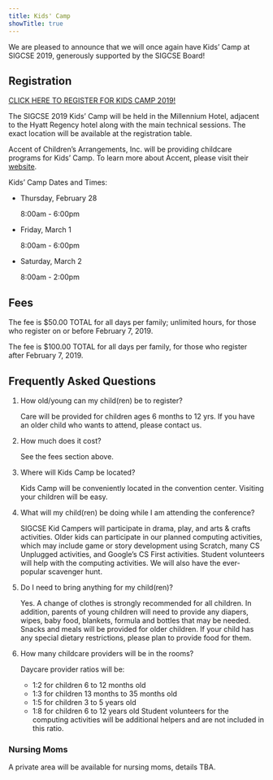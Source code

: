 ```yaml
---
title: Kids' Camp
showTitle: true
---
```


We are pleased to announce that we will once again have Kids’ Camp at
SIGCSE 2019, generously supported by the SIGCSE Board!

## Registration

<div class="alert alert-success text-center">
<span class="glyphicon glyphicon-ok" aria-hidden="true"></span> <a href="https://www.accentregister.com/Event/CEvents/6834">CLICK HERE TO REGISTER FOR KIDS CAMP 2019!</a>
</div>

The SIGCSE 2019 Kids’ Camp will be held in the Millennium Hotel, adjacent to the Hyatt Regency hotel along with the main technical sessions. The exact location will be available at the registration table.

Accent of Children’s Arrangements, Inc. will be providing childcare programs for Kids’ Camp. To learn more about Accent, please visit their [website](http://www.accentoca.com/).

Kids’ Camp Dates and Times:

* Thursday, February 28

    8:00am - 6:00pm

* Friday, March 1

    8:00am - 6:00pm

* Saturday, March 2

    8:00am - 2:00pm

## Fees

The fee is $50.00 TOTAL for all days per family; unlimited hours, for those who register on or before February 7, 2019.

The fee is $100.00 TOTAL for all days per family, for those who register after February 7, 2019.

<!-- ## Kids' Camp Theme

The theme for this year's activities is has yet to be determined.
-->

<!--The camp organizers are developing the activities for this year's event
around the theme of **Superheroes**.-->

## Frequently Asked Questions

1.  How old/young can my child(ren) be to register?

    Care will be provided for children ages 6 months to 12 yrs. If you have an older child who wants to attend, please contact us.

2.  How much does it cost?

    See the fees section above.

3.  Where will Kids Camp be located?

    Kids Camp will be conveniently located in the convention center. Visiting your children will be easy.

4.  What will my child(ren) be doing while I am attending the conference?

    SIGCSE Kid Campers will participate in drama, play, and arts & crafts activities. Older kids can participate in our planned computing activities, which may include game or story development using Scratch, many CS Unplugged activities, and Google’s CS First activities. Student volunteers will help with the computing activities. We will also have the ever-popular scavenger hunt.

5.  Do I need to bring anything for my child(ren)?

    Yes. A change of clothes is strongly recommended for all children. In addition, parents of young children will need to provide any diapers, wipes, baby food, blankets, formula and bottles that may be needed. Snacks and meals will be provided for older children. If your child has any special dietary restrictions, please plan to provide food for them.

6.  How many childcare providers will be in the rooms?

    Daycare provider ratios will be:
    - 1:2 for children 6 to 12 months old
    - 1:3 for children 13 months to 35 months old
    - 1:5 for children 3 to 5 years old
    - 1:8 for children 6 to 12 years old
    Student volunteers for the computing activities will be additional helpers and are not included in this ratio.

### Nursing Moms

A private area will be available for nursing moms, details TBA.